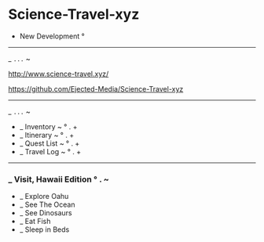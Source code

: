 # Science-Travel-xyz
- New Development °

---  
_ ` ... ` ~

http://www.science-travel.xyz/

https://github.com/Ejected-Media/Science-Travel-xyz

---  

_ ` ... ` ~

+ _ Inventory ~ ° . +
+ _ Itinerary ~ ° . +
+ _ Quest List ~ ° . +
+ _ Travel Log ~ ° . +


--- 

### _ Visit, Hawaii Edition ° . ~

+ _ Explore Oahu
+ _ See The Ocean 
+ _ See Dinosaurs
+ _ Eat Fish
+ _ Sleep in Beds